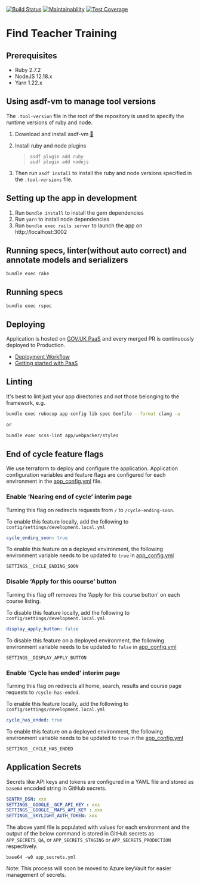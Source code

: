 [![Build Status](https://dfe-ssp.visualstudio.com/Become-A-Teacher/_apis/build/status/Find/find-teacher-training?branchName=master)](https://dfe-ssp.visualstudio.com/Become-A-Teacher/_build/latest?definitionId=296&branchName=master)
[![Maintainability](https://api.codeclimate.com/v1/badges/f97679a5f6ddaa3f8981/maintainability)](https://codeclimate.com/github/DFE-Digital/find-teacher-training/maintainability)
[![Test Coverage](https://api.codeclimate.com/v1/badges/f97679a5f6ddaa3f8981/test_coverage)](https://codeclimate.com/github/DFE-Digital/find-teacher-training/test_coverage)

# Find Teacher Training

## Prerequisites

- Ruby 2.7.2
- NodeJS 12.18.x
- Yarn 1.22.x

## Using asdf-vm to manage tool versions

The `.tool-version` file in the root of the repository is used to specify the runtime versions of ruby and node.
1. Download and install asdf-vm [🔗](https://asdf-vm.com/#/core-manage-asdf)
2. Install ruby and node plugins

    >```
    > asdf plugin add ruby
    > asdf plugin add nodejs
    >```

3. Then run `asdf install` to install the ruby and node versions specified in the `.tool-versions` file.

## Setting up the app in development

1. Run `bundle install` to install the gem dependencies
2. Run `yarn` to install node dependencies
3. Run `bundle exec rails server` to launch the app on http://localhost:3002

## Running specs, linter(without auto correct) and annotate models and serializers

```
bundle exec rake
```

## Running specs

```
bundle exec rspec
```

## Deploying

Application is hosted on [GOV.UK PaaS](https://www.cloud.service.gov.uk) and every merged PR is continuously deployed to Production.
- [Deployment Workflow](/docs/deployment.md)
- [Getting started with PaaS](/docs/paas.md)

## Linting

It's best to lint just your app directories and not those belonging to the framework, e.g.

```bash
bundle exec rubocop app config lib spec Gemfile --format clang -a

or

bundle exec scss-lint app/webpacker/styles
```

## End of cycle feature flags

We use terraform to deploy and configure the application.
Application configuration variables and feature flags are configured for each environment in the [app_config.yml](/terraform/workspace_variables/app_config.yml) file.

### Enable ‘Nearing end of cycle’ interim page
Turning this flag on redirects requests from `/` to `/cycle-ending-soon`.

To enable this feature locally, add the following to `config/settings/development.local.yml`

```yaml
cycle_ending_soon: true
```

To enable this feature on a deployed environment, the following environment variable needs to be updated to `true` in [app_config.yml](/terraform/workspace_variables/app_config.yml)

```
SETTINGS__CYCLE_ENDING_SOON
```

### Disable ‘Apply for this course’ button
Turning this flag off removes the ‘Apply for this course button’ on each course listing.

To disable this feature locally, add the following to `config/settings/development.local.yml`

```yaml
display_apply_button: false
```

To disable this feature on a deployed environment, the following environment variable needs to be updated to `false` in [app_config.yml](/terraform/workspace_variables/app_config.yml)

```
SETTINGS__DISPLAY_APPLY_BUTTON
```

### Enable ‘Cycle has ended’ interim page 

Turning this flag on redirects all home, search, results and course page requests to `/cycle-has-ended`.

To enable this feature locally, add the following to `config/settings/development.local.yml`

```yaml
cycle_has_ended: true
```

To enable this feature on a deployed environment, the following environment variable needs to be updated to `true` in the [app_config.yml](/terraform/workspace_variables/app_config.yml)

```
SETTINGS__CYCLE_HAS_ENDED
```

## Application Secrets

Secrets like API keys and tokens are configured in a YAML file and stored as `base64` encoded string in GitHub secrets.
```yaml
SENTRY_DSN: xxx
SETTINGS__GOOGLE__GCP_API_KEY : xxx
SETTINGS__GOOGLE__MAPS_API_KEY : xxx
SETTINGS__SKYLIGHT_AUTH_TOKEN: xxx
```
The above yaml file is populated with values for each environment and the output of the below command is stored in GitHub secrets as `APP_SECRETS_QA`, or `APP_SECRETS_STAGING` or `APP_SECRETS_PRODUCTION` respectively.
```shell
base64 -w0 app_secrets.yml
```
Note: This process will soon be moved to Azure keyVault for easier management of secrets.
